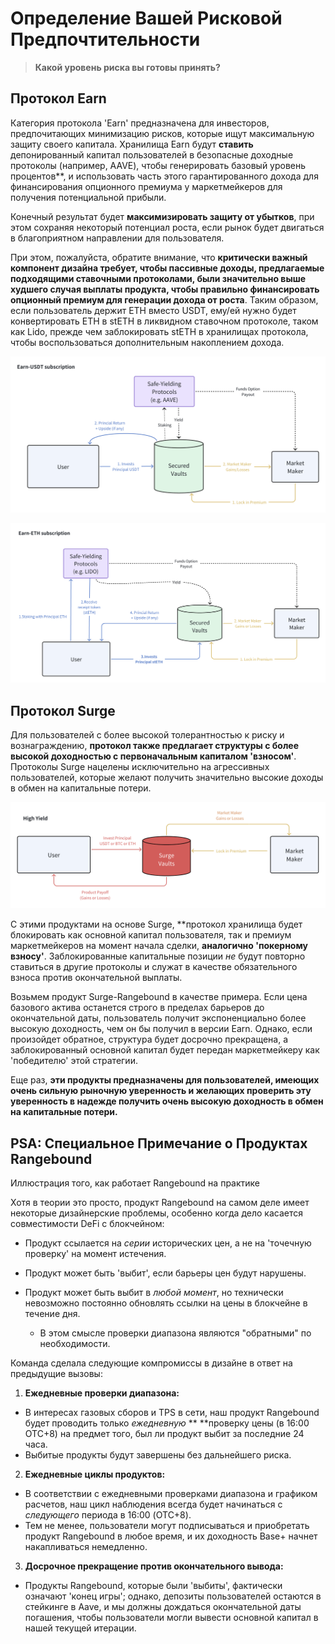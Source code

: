# Определение Вашей Рисковой Предпочтительности

> **Какой уровень риска вы готовы принять?**

## Протокол Earn

Категория протокола 'Earn' предназначена для инвесторов, предпочитающих минимизацию рисков, которые ищут максимальную защиту своего капитала.  Хранилища Earn будут **ставить** депонированный капитал пользователей в безопасные доходные протоколы (например, AAVE), чтобы генерировать базовый уровень процентов**, и использовать часть этого гарантированного дохода для финансирования опционного премиума у маркетмейкеров для получения потенциальной прибыли.

Конечный результат будет **максимизировать защиту от убытков**, при этом сохраняя некоторый потенциал роста, если рынок будет двигаться в благоприятном направлении для пользователя.

При этом, пожалуйста, обратите внимание, что **критически важный компонент дизайна требует, чтобы пассивные доходы, предлагаемые подходящими ставочными протоколами, были значительно выше худшего случая выплаты продукта, чтобы правильно финансировать опционный премиум для генерации дохода от роста**.  Таким образом, если пользователь держит ETH вместо USDT, ему/ей нужно будет конвертировать ETH в stETH в ликвидном ставочном протоколе, таком как Lido, прежде чем заблокировать stETH в хранилищах протокола, чтобы воспользоваться дополнительным накоплением дохода.

![](../../static/draw6.png)

![](../../static/draw7.png)

## Протокол Surge

Для пользователей с более высокой толерантностью к риску и вознаграждению, **протокол также предлагает структуры с более высокой доходностью с первоначальным капиталом 'взносом'**.  Протоколы Surge нацелены исключительно на агрессивных пользователей, которые желают получить значительно высокие доходы в обмен на капитальные потери.

![](../../static/draw8.png)

С этими продуктами на основе Surge, **протокол хранилища будет блокировать как основной капитал пользователя, так и премиум маркетмейкеров на момент начала сделки, **аналогично 'покерному взносу'**. Заблокированные капитальные позиции _не_ будут повторно ставиться в другие протоколы и служат в качестве обязательного взноса против окончательной выплаты.

Возьмем продукт Surge-Rangebound в качестве примера.  Если цена базового актива останется строго в пределах барьеров до окончательной даты, пользователь получит экспоненциально более высокую доходность, чем он бы получил в версии Earn.  Однако, если произойдет обратное, структура будет досрочно прекращена, а заблокированный основной капитал будет передан маркетмейкеру как 'победителю' этой стратегии.

Еще раз, **эти продукты предназначены для пользователей, имеющих очень сильную рыночную уверенность и желающих проверить эту уверенность в надежде получить очень высокую доходность в обмен на капитальные потери.**

## PSA: Специальное Примечание о Продуктах Rangebound

Иллюстрация того, как работает Rangebound на практике

Хотя в теории это просто, продукт Rangebound на самом деле имеет некоторые дизайнерские проблемы, особенно когда дело касается совместимости DeFi с блокчейном:

- Продукт ссылается на _серии_ исторических цен, а не на 'точечную проверку' на момент истечения.
- Продукт может быть 'выбит', если барьеры цен будут нарушены.
- Продукт может быть выбит в _любой момент_, но технически невозможно постоянно обновлять ссылки на цены в блокчейне в течение дня.

  - В этом смысле проверки диапазона являются "обратными" по необходимости.

Команда сделала следующие компромиссы в дизайне в ответ на предыдущие вызовы:

1. **Ежедневные проверки диапазона:**

  - В интересах газовых сборов и TPS в сети, наш продукт Rangebound будет проводить только _ежедневную_ ** **проверку цены (в 16:00 OTC+8) на предмет того, был ли продукт выбит за последние 24 часа.
  - Выбитые продукты будут завершены без дальнейшего риска.

2. **Ежедневные циклы продуктов:**

  - В соответствии с ежедневными проверками диапазона и графиком расчетов, наш цикл наблюдения всегда будет начинаться с _следующего_ периода в 16:00 (OTC+8).
  - Тем не менее, пользователи могут подписываться и приобретать продукт Rangebound в любое время, и их доходность Base+ начнет накапливаться немедленно.

3. **Досрочное прекращение против окончательного вывода:**

  - Продукты Rangebound, которые были 'выбиты', фактически означают 'конец игры'; однако, депозиты пользователей остаются в стейкинге в Aave, и мы должны дождаться окончательной даты погашения, чтобы пользователи могли вывести основной капитал в нашей текущей итерации.